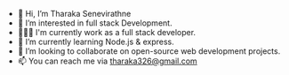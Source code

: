 - 👋 Hi, I’m Tharaka Senevirathne
- 👀 I’m interested in full stack Development.
- 👨🏽‍💻 I'm currently work as a full stack developer.
- 🌱 I’m currently learning Node.js & express.
- 💞️ I’m looking to collaborate on open-source web development projects.
- 📫 You can reach me via tharaka326@gmail.com

<!---
Tharaka-98/Tharaka-98 is a ✨ special ✨ repository because its `README.md` (this file) appears on your GitHub profile.
You can click the Preview link to take a look at your changes.
--->
